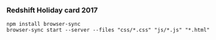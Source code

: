 ### Redshift Holiday card 2017

```
npm install browser-sync
browser-sync start --server --files "css/*.css" "js/*.js" "*.html"
```
